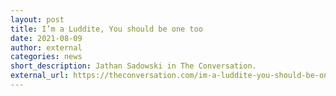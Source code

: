 ```yaml
---
layout: post
title: I’m a Luddite, You should be one too
date: 2021-08-09
author: external
categories: news
short_description: Jathan Sadowski in The Conversation.
external_url: https://theconversation.com/im-a-luddite-you-should-be-one-too-163172
---
```

